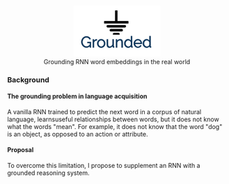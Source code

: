 <div align="center">
 <img src="logo.png" width="200"> 
 
</div>

<div align="center">
 Grounding RNN word embeddings in the real world
</div>


### Background

#### The grounding problem in language acquisition

A vanilla RNN trained to predict the next word in a corpus of natural language, learnsuseful relationships between words, but it does not know what the words "mean". For example, it does not know that the word "dog" is an object, as opposed to an action or attribute.

#### Proposal

To overcome this limitation, I propose to supplement an RNN with a grounded reasoning system.
